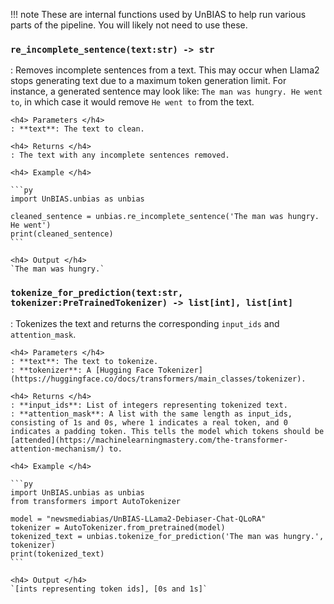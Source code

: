 !!! note
    These are internal functions used by UnBIAS to help run various parts of the pipeline. You will likely not need to use these. 

### `re_incomplete_sentence(text:str) -> str`
: Removes incomplete sentences from a text. This may occur when Llama2 stops generating text due to a maximum token generation limit. For instance, a generated sentence may look like: `The man was hungry. He went to`, in which case it would remove `He went to` from the text.

    <h4> Parameters </h4>
    : **text**: The text to clean.

    <h4> Returns </h4>
    : The text with any incomplete sentences removed.

    <h4> Example </h4>

    ```py
    import UnBIAS.unbias as unbias

    cleaned_sentence = unbias.re_incomplete_sentence('The man was hungry. He went')
    print(cleaned_sentence)
    ```

    <h4> Output </h4>
    `The man was hungry.`

### `tokenize_for_prediction(text:str, tokenizer:PreTrainedTokenizer) -> list[int], list[int]`
: Tokenizes the text and returns the corresponding `input_ids` and `attention_mask`.

    <h4> Parameters </h4>
    : **text**: The text to tokenize.
    : **tokenizer**: A [Hugging Face Tokenizer](https://huggingface.co/docs/transformers/main_classes/tokenizer).

    <h4> Returns </h4>
    : **input_ids**: List of integers representing tokenized text.
    : **attention_mask**: A list with the same length as input_ids, consisting of 1s and 0s, where 1 indicates a real token, and 0 indicates a padding token. This tells the model which tokens should be [attended](https://machinelearningmastery.com/the-transformer-attention-mechanism/) to.

    <h4> Example </h4>

    ```py
    import UnBIAS.unbias as unbias
    from transformers import AutoTokenizer

    model = "newsmediabias/UnBIAS-LLama2-Debiaser-Chat-QLoRA"
    tokenizer = AutoTokenizer.from_pretrained(model)
    tokenized_text = unbias.tokenize_for_prediction('The man was hungry.', tokenizer)
    print(tokenized_text)
    ```

    <h4> Output </h4>
    `[ints representing token ids], [0s and 1s]`